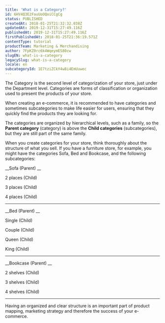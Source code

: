 ```yaml
---
title: 'What is a Category?'
id: 6HV4Q3E2FauUoOQoiCCgCg
status: PUBLISHED
createdAt: 2018-01-25T21:32:32.038Z
updatedAt: 2019-12-31T15:27:49.116Z
publishedAt: 2019-12-31T15:27:49.116Z
firstPublishedAt: 2018-01-25T21:36:19.571Z
contentType: tutorial
productTeam: Marketing & Merchandising
author: 7FpKZ0rc6k4WqeymES80cw
slugEN: what-is-a-category
legacySlug: what-is-a-category
locale: en
subcategoryId: 1E7tziZCkY4w8i4EmUuwec
---
```


The Category is the second level of categorization of your store, just under the Department level. Categories are forms of classification or organization used to present the products of your store.

When creating an e-commerce, it is recommended to have categories and sometimes subcategories to make life easier for users, ensuring that they quickly find the products they are looking for.

The categories are organized by hierarchical levels, such as a family, so the __Parent category__ (category) is above the __Child categories__ (subcategories), but they are still part of the same family.

When you create categories for your store, think thoroughly about the structure of what you sell. If you have a furniture store, for example, you might have the categories Sofa, Bed and Bookcase, and the following subcategories:



__Sofa (Parent) __


2 places (Child)


3 places (Child)


4 places (Child)


---


__Bed (Parent) __


Single (Child)


Couple (Child)


Queen (Child)


King (Child)

---

__Bookcase (Parent) __


2 shelves (Child)


3 shelves (Child)


4 shelves (Child)

---

Having an organized and clear structure is an important part of product mapping, marketing strategy and therefore the success of your e-commerce.
